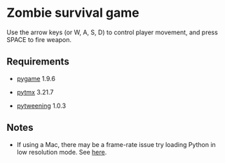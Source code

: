 
# Zombie survival game

Use the arrow keys (or W, A, S, D) to control player movement, and press SPACE
to fire weapon.

## Requirements

* [pygame](https://www.pygame.org/news) 1.9.6

* [pytmx](https://pypi.org/project/PyTMX/) 3.21.7

* [pytweening](https://pypi.org/project/PyTweening/) 1.0.3

## Notes

* If using a Mac, there may be a frame-rate issue try loading Python in low
  resolution mode. See [here](https://github.com/pygame/pygame/issues/1032).
